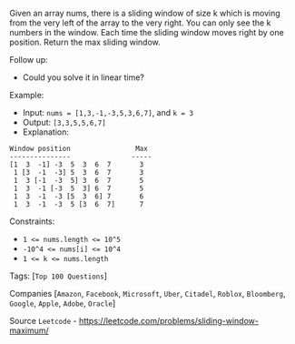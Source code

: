 Given an array nums, there is a sliding window of size k which is moving from the very left of the array to the very right. You can only see the k numbers in the window. Each time the sliding window moves right by one position. Return the max sliding window.

Follow up:
- Could you solve it in linear time?

Example:

- Input: `nums = [1,3,-1,-3,5,3,6,7]`, and `k = 3`
- Output: `[3,3,5,5,6,7] `
- Explanation: 

```
Window position                Max
---------------               -----
[1  3  -1] -3  5  3  6  7       3
 1 [3  -1  -3] 5  3  6  7       3
 1  3 [-1  -3  5] 3  6  7       5
 1  3  -1 [-3  5  3] 6  7       5
 1  3  -1  -3 [5  3  6] 7       6
 1  3  -1  -3  5 [3  6  7]      7
```

Constraints:

- `1 <= nums.length <= 10^5`
- `-10^4 <= nums[i] <= 10^4`
- `1 <= k <= nums.length`

Tags: [`Top 100 Questions`]

Companies [`Amazon`, `Facebook`, `Microsoft`, `Uber`, `Citadel`, `Roblox`, `Bloomberg`, `Google`, `Apple`, 
`Adobe`, `Oracle`]

Source `Leetcode` - https://leetcode.com/problems/sliding-window-maximum/